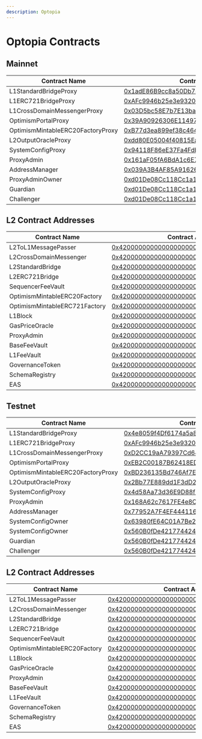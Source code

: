 ```yaml
---
description: Optopia
---
```


# Optopia Contracts

## **Mainnet**

| Contract Name                     | Contract Address                                                                                                         |
| --------------------------------- | ------------------------------------------------------------------------------------------------------------------------ |
| L1StandardBridgeProxy             | [0x1adE86B9cc8a50Db747b7aaC32E8527d42c71fC1](https://scan.optopia.ai/address/0x1adE86B9cc8a50Db747b7aaC32E8527d42c71fC1) |
| L1ERC721BridgeProxy               | [0xAFc9946b25e3e93208b7E2D477680C5B6e2952be](https://scan.optopia.ai/address/0xAFc9946b25e3e93208b7E2D477680C5B6e2952be) |
| L1CrossDomainMessengerProxy       | [0x03D5bc58E7b7E13ba785F67AFA2d2fC49cB2BdF3](https://scan.optopia.ai/address/0x03D5bc58E7b7E13ba785F67AFA2d2fC49cB2BdF3) |
| OptimismPortalProxy               | [0x39A90926306E11497EC5FE1C459910258B620edD](https://scan.optopia.ai/address/0x39A90926306E11497EC5FE1C459910258B620edD) |
| OptimismMintableERC20FactoryProxy | [0xB77d3ea899ef38c464e19F5A6CBc5a37187DC43c](https://scan.optopia.ai/address/0xB77d3ea899ef38c464e19F5A6CBc5a37187DC43c) |
| L2OutputOracleProxy               | [0xdd80E05004f40815EaEf12ffeE69c2a8A5112aA5](https://scan.optopia.ai/address/0xdd80E05004f40815EaEf12ffeE69c2a8A5112aA5) |
| SystemConfigProxy                 | [0x94118F86eE37Fa4Fdb266CDab1e55B8F0D6959D9](https://scan.optopia.ai/address/0x94118F86eE37Fa4Fdb266CDab1e55B8F0D6959D9) |
| ProxyAdmin                        | [0x161aF05fA6BdA1c6E7Ee12839d470931bA796948](https://scan.optopia.ai/address/0x161aF05fA6BdA1c6E7Ee12839d470931bA796948) |
| AddressManager                    | [0x039A3B4AF85A91626f428b8B881603b6DD1f6C4C](https://scan.optopia.ai/address/0x039A3B4AF85A91626f428b8B881603b6DD1f6C4C) |
| ProxyAdminOwner                   | [0xd01De08Cc118Cc1a1b39c54c8b4ff02A8ADE63eE](https://scan.optopia.ai/address/0xd01De08Cc118Cc1a1b39c54c8b4ff02A8ADE63eE) |
| Guardian                          | [0xd01De08Cc118Cc1a1b39c54c8b4ff02A8ADE63eE](https://scan.optopia.ai/address/0xd01De08Cc118Cc1a1b39c54c8b4ff02A8ADE63eE) |
| Challenger                        | [0xd01De08Cc118Cc1a1b39c54c8b4ff02A8ADE63eE](https://scan.optopia.ai/address/0xd01De08Cc118Cc1a1b39c54c8b4ff02A8ADE63eE) |

## **L2 Contract Addresses**

| Contract Name                 | Contract Address                                                                                                         |
| ----------------------------- | ------------------------------------------------------------------------------------------------------------------------ |
| L2ToL1MessagePasser           | [0x4200000000000000000000000000000000000016](https://scan.optopia.ai/address/0x4200000000000000000000000000000000000016) |
| L2CrossDomainMessenger        | [0x4200000000000000000000000000000000000007](https://scan.optopia.ai/address/0x4200000000000000000000000000000000000007) |
| L2StandardBridge              | [0x4200000000000000000000000000000000000010](https://scan.optopia.ai/address/0x4200000000000000000000000000000000000010) |
| L2ERC721Bridge                | [0x4200000000000000000000000000000000000014](https://scan.optopia.ai/address/0x4200000000000000000000000000000000000014) |
| SequencerFeeVault             | [0x4200000000000000000000000000000000000011](https://scan.optopia.ai/address/0x4200000000000000000000000000000000000011) |
| OptimismMintableERC20Factory  | [0x4200000000000000000000000000000000000012](https://scan.optopia.ai/address/0x4200000000000000000000000000000000000012) |
| OptimismMintableERC721Factory | [0x4200000000000000000000000000000000000017](https://scan.optopia.ai/address/0x4200000000000000000000000000000000000017) |
| L1Block                       | [0x4200000000000000000000000000000000000015](https://scan.optopia.ai/address/0x4200000000000000000000000000000000000015) |
| GasPriceOracle                | [0x420000000000000000000000000000000000000F](https://scan.optopia.ai/address/0x420000000000000000000000000000000000000F) |
| ProxyAdmin                    | [0x4200000000000000000000000000000000000018](https://scan.optopia.ai/address/0x4200000000000000000000000000000000000018) |
| BaseFeeVault                  | [0x4200000000000000000000000000000000000019](https://scan.optopia.ai/address/0x4200000000000000000000000000000000000019) |
| L1FeeVault                    | [0x420000000000000000000000000000000000001A](https://scan.optopia.ai/address/0x420000000000000000000000000000000000001A) |
| GovernanceToken               | [0x4200000000000000000000000000000000000042](https://scan.optopia.ai/address/0x4200000000000000000000000000000000000042) |
| SchemaRegistry                | [0x4200000000000000000000000000000000000020](https://scan.optopia.ai/address/0x4200000000000000000000000000000000000020) |
| EAS                           | [0x4200000000000000000000000000000000000021](https://scan.optopia.ai/address/0x4200000000000000000000000000000000000021) |

## **Testnet**

| Contract Name                     | Contract Address                                                                                                                  |
| --------------------------------- | --------------------------------------------------------------------------------------------------------------------------------- |
| L1StandardBridgeProxy             | [ 0x4e8059f4Df6174a5a88376E4AA959B9E7f36F2c3](https://scan-testnet.optopia.ai/address/0x4e8059f4Df6174a5a88376E4AA959B9E7f36F2c3) |
| L1ERC721BridgeProxy               |  [0xAFc9946b25e3e93208b7E2D477680C5B6e2952be](https://scan-testnet.optopia.ai/address/0xAFc9946b25e3e93208b7E2D477680C5B6e2952be) |
| L1CrossDomainMessengerProxy       | [0xD2CC19aA79397Cd641811Ea81F73bAc7145a8bA4](https://scan-testnet.optopia.ai/address/0xD2CC19aA79397Cd641811Ea81F73bAc7145a8bA4)  |
| OptimismPortalProxy               | [0xEB2C00187B62418ED4A75135588b8962cB7CF5eA](https://scan-testnet.optopia.ai/address/0xEB2C00187B62418ED4A75135588b8962cB7CF5eA)  |
| OptimismMintableERC20FactoryProxy | [0xBD236135Bd746Af7EdDbe68D1eF8a058030BF2E0](https://scan.optopia.ai/address/0xBD236135Bd746Af7EdDbe68D1eF8a058030BF2E0)          |
| L2OutputOracleProxy               | [0x2Bb77E889dd1F3dD252628eCc0a293436bAFBce3](https://scan-testnet.optopia.ai/address/0x2Bb77E889dd1F3dD252628eCc0a293436bAFBce3)  |
| SystemConfigProxy                 | [0x4d58Aa73d36E9D88f3b944530Eecb2F4b9bd0768](https://scan-testnet.optopia.ai/address/0x4d58Aa73d36E9D88f3b944530Eecb2F4b9bd0768)  |
| ProxyAdmin                        |  [0x168A62c7617FE4e8CC19ff8f299C8a883b39D133](https://scan-testnet.optopia.ai/address/0x168A62c7617FE4e8CC19ff8f299C8a883b39D133) |
| AddressManager                    |  [0x77952A7F4EF44411680741559973Cb055e14D9a3](https://scan-testnet.optopia.ai/address/0x77952A7F4EF44411680741559973Cb055e14D9a3) |
| SystemConfigOwner                 | [0x63980fE64C01A7Be2C98BC8AE9A852772F7Eab4c](https://scan-testnet.optopia.ai/address/0x63980fE64C01A7Be2C98BC8AE9A852772F7Eab4c)  |
| SystemConfigOwner                 | [0x560B0fDe42177442465A27b4cc14021f4781f49a](https://scan-testnet.optopia.ai/address/0x560B0fDe42177442465A27b4cc14021f4781f49a)  |
| Guardian                          |  [0x560B0fDe42177442465A27b4cc14021f4781f49a](https://scan-testnet.optopia.ai/address/0x560B0fDe42177442465A27b4cc14021f4781f49a) |
| Challenger                        |  [0x560B0fDe42177442465A27b4cc14021f4781f49a](https://scan-testnet.optopia.ai/address/0x560B0fDe42177442465A27b4cc14021f4781f49a) |

## **L2 Contract Addresses**



| Contract Name                   | Contract Address                                                                                                                  |
| ------------------------------- | --------------------------------------------------------------------------------------------------------------------------------- |
| L2ToL1MessagePasser             | [0x4200000000000000000000000000000000000016](https://scan-testnet.optopia.ai/address/0x4200000000000000000000000000000000000016)  |
| L2CrossDomainMessenger          | [0x4200000000000000000000000000000000000007](https://scan-testnet.optopia.ai/address/0x4200000000000000000000000000000000000007)  |
| L2StandardBridge                | [0x4200000000000000000000000000000000000010](https://scan-testnet.optopia.ai/address/0x4200000000000000000000000000000000000010)  |
| L2ERC721Bridge                  | [0x4200000000000000000000000000000000000014](https://scan-testnet.optopia.ai/address/0x4200000000000000000000000000000000000014)  |
| SequencerFeeVault               | [0x4200000000000000000000000000000000000011](https://scan-testnet.optopia.ai/address/0x4200000000000000000000000000000000000011)  |
| OptimismMintableERC20Factory    | [0x4200000000000000000000000000000000000012](https://scan-testnet.optopia.ai/address/0x4200000000000000000000000000000000000012)  |
| L1Block                         | [0x4200000000000000000000000000000000000015](https://scan-testnet.optopia.ai/address/0x4200000000000000000000000000000000000015)  |
| GasPriceOracle                  | [0x420000000000000000000000000000000000000F](https://scan-testnet.optopia.ai/address/0x420000000000000000000000000000000000000F)  |
| ProxyAdmin                      | [0x4200000000000000000000000000000000000018](https://scan-testnet.optopia.ai/address/0x4200000000000000000000000000000000000018)  |
| BaseFeeVault                    | [0x4200000000000000000000000000000000000019](https://scan-testnet.optopia.ai/address/0x4200000000000000000000000000000000000019)  |
| L1FeeVault                      | [0x420000000000000000000000000000000000001A](https://scan-testnet.optopia.ai/address/0x420000000000000000000000000000000000001A)  |
| GovernanceToken                 | [0x4200000000000000000000000000000000000042](https://scan-testnet.optopia.ai/address/0x4200000000000000000000000000000000000042)  |
| SchemaRegistry                  | [0x4200000000000000000000000000000000000020](https://scan-testnet.optopia.ai/address/0x4200000000000000000000000000000000000020)  |
| EAS                             |  [0x4200000000000000000000000000000000000021](https://scan-testnet.optopia.ai/address/0x4200000000000000000000000000000000000021) |

